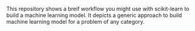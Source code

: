 This repository shows a breif workflow you might use with scikit-learn to build a machine learning model.
It depicts a generic approach to build machine learning model for a problem of any category.
